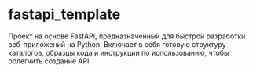 # fastapi_template
Проект на основе FastAPI, предназначенный для быстрой разработки веб-приложений на Python.
Включает в себя готовую структуру каталогов, образцы кода и инструкции по использованию, чтобы облегчить создание API.
